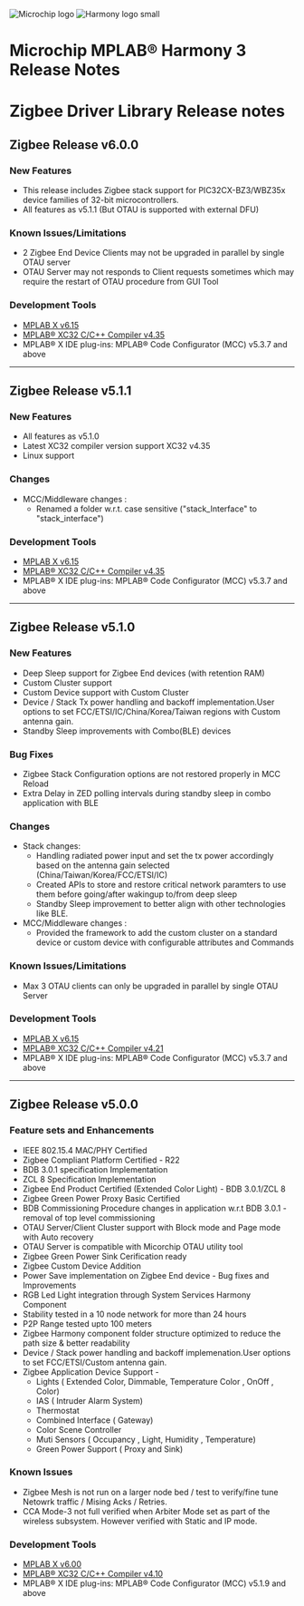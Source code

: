 
![Microchip logo](https://raw.githubusercontent.com/wiki/Microchip-MPLAB-Harmony/Microchip-MPLAB-Harmony.github.io/images/microchip_logo.png)
![Harmony logo small](https://raw.githubusercontent.com/wiki/Microchip-MPLAB-Harmony/Microchip-MPLAB-Harmony.github.io/images/microchip_mplab_harmony_logo_small.png)

# Microchip MPLAB® Harmony 3 Release Notes

# Zigbee Driver Library Release notes

## Zigbee Release v6.0.0

### New Features

+ This release includes Zigbee stack support for PIC32CX-BZ3/WBZ35x device families of 32-bit microcontrollers.
+ All features as v5.1.1 (But OTAU is supported with external DFU)


### Known Issues/Limitations
  + 2 Zigbee End Device Clients may not be upgraded in parallel by single OTAU server 
  + OTAU Server may not responds to Client requests sometimes which may require the restart of OTAU procedure from GUI Tool
  

### Development Tools
+ [MPLAB X v6.15](https://www.microchip.com/mplab/mplab-x-ide)
+ [MPLAB® XC32 C/C++ Compiler v4.35](https://www.microchip.com/mplab/compilers)
+ MPLAB® X IDE plug-ins: MPLAB® Code Configurator (MCC) v5.3.7 and above


---

## Zigbee Release v5.1.1

### New Features

+ All features as v5.1.0
+ Latest XC32 compiler version support XC32 v4.35
+ Linux support

### Changes
  + MCC/Middleware changes :
    + Renamed a folder w.r.t. case sensitive ("stack_Interface" to "stack_interface")

### Development Tools
+ [MPLAB X v6.15](https://www.microchip.com/mplab/mplab-x-ide)
+ [MPLAB® XC32 C/C++ Compiler v4.35](https://www.microchip.com/mplab/compilers)
+ MPLAB® X IDE plug-ins: MPLAB® Code Configurator (MCC) v5.3.7 and above

---

## Zigbee Release v5.1.0

### New Features

+ Deep Sleep support for Zigbee End devices (with retention RAM)
+ Custom Cluster support
+ Custom Device support with Custom Cluster
+ Device / Stack Tx power handling and backoff implementation.User options to set FCC/ETSI/IC/China/Korea/Taiwan regions with Custom antenna gain.
+ Standby Sleep improvements with Combo(BLE) devices

### Bug Fixes

+ Zigbee Stack Configuration options are not restored properly in MCC Reload
+ Extra Delay in ZED polling intervals during standby sleep in combo application with BLE

### Changes
  + Stack changes:
	+ Handling radiated power input and set the tx power accordingly based on the antenna gain selected (China/Taiwan/Korea/FCC/ETSI/IC)
	+ Created APIs to store and restore critical network paramters to use them before going/after wakingup to/from deep sleep
	+ Standby Sleep improvement to better align with other technologies like BLE.
  + MCC/Middleware changes :
	+ Provided the framework to add the custom cluster on a standard device or custom device with configurable attributes and Commands

### Known Issues/Limitations
  + Max 3 OTAU clients can only be upgraded in parallel by single OTAU Server
  
### Development Tools
+ [MPLAB X v6.15](https://www.microchip.com/mplab/mplab-x-ide)
+ [MPLAB® XC32 C/C++ Compiler v4.21](https://www.microchip.com/mplab/compilers)
+ MPLAB® X IDE plug-ins: MPLAB® Code Configurator (MCC) v5.3.7 and above

---

## Zigbee Release v5.0.0

### Feature sets and Enhancements

+ IEEE 802.15.4 MAC/PHY Certified
+ Zigbee Compliant Platform Certified - R22
+ BDB 3.0.1 specification Implementation 
+ ZCL 8 Specification Implementation
+ Zigbee End Product Certified (Extended Color Light) - BDB 3.0.1/ZCL 8
+ Zigbee Green Power Proxy Basic Certified
+ BDB Commissioning Procedure changes in application w.r.t BDB 3.0.1 - removal of top level commissioning
+ OTAU Server/Client Cluster support with Block mode and Page mode with Auto recovery
+ OTAU Server is compatible with Micorchip OTAU utility tool
+ Zigbee Green Power Sink Cerification ready
+ Zigbee Custom Device Addition
+ Power Save implementation on Zigbee End device - Bug fixes and Improvements
+ RGB Led Light integration through System Services Harmony Component
+ Stability tested in a 10 node network for more than 24 hours
+ P2P Range tested upto 100 meters
+ Zigbee Harmony component folder structure optimized to reduce the path size & better readability
+ Device / Stack power handling and backoff implemenation.User options to set FCC/ETSI/Custom antenna gain.
+ Zigbee Application Device Support - 
  + Lights ( Extended Color, Dimmable, Temperature Color , OnOff , Color)
  + IAS ( Intruder Alarm System)
  + Thermostat
  + Combined Interface ( Gateway)
  + Color Scene Controller
  + Muti Sensors ( Occupancy , Light, Humidity , Temperature)
  + Green Power Support ( Proxy and Sink)

### Known Issues
+ Zigbee Mesh is not run on a larger node bed / test to verify/fine tune  Netowrk traffic / Mising Acks / Retries.
+ CCA Mode-3 not full verified when Arbiter Mode set as part of the wireless subsystem. However verified with Static and IP mode.


### Development Tools
+ [MPLAB X v6.00](https://www.microchip.com/mplab/mplab-x-ide)
+ [MPLAB® XC32 C/C++ Compiler v4.10](https://www.microchip.com/mplab/compilers)
+ MPLAB® X IDE plug-ins: MPLAB® Code Configurator (MCC) v5.1.9 and above
